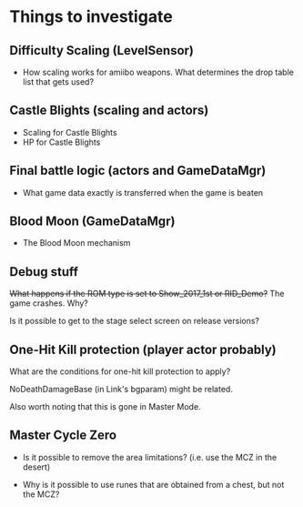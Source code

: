 # Things to investigate

## Difficulty Scaling (LevelSensor)
- How scaling works for amiibo weapons. What determines the drop table list that gets used?

## Castle Blights (scaling and actors)
- Scaling for Castle Blights
- HP for Castle Blights

## Final battle logic (actors and GameDataMgr)
- What game data exactly is transferred when the game is beaten

## Blood Moon (GameDataMgr)
- The Blood Moon mechanism

## Debug stuff
~~What happens if the ROM type is set to Show_2017_1st or RID_Demo?~~ The game crashes. Why?

Is it possible to get to the stage select screen on release versions?

## One-Hit Kill protection (player actor probably)
What are the conditions for one-hit kill protection to apply?

NoDeathDamageBase (in Link's bgparam) might be related.

Also worth noting that this is gone in Master Mode.

## Master Cycle Zero
- Is it possible to remove the area limitations? (i.e. use the MCZ in the desert)

- Why is it possible to use runes that are obtained from a chest, but not the MCZ?
